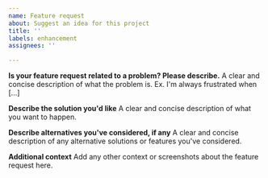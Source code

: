 ```yaml
---
name: Feature request
about: Suggest an idea for this project
title: ''
labels: enhancement
assignees: ''

---
```


<!-- READ THIS FIRST:
- Make sure you've checked existing feature requests to make sure you aren't opening a duplicate. If you do open a duplicate issue because you didn't check existing requests, we will close your issue and laugh at you privately.
  DO NOT DELETE ANY TEXT from this template! All requested information is important.
-->

**Is your feature request related to a problem? Please describe.**
A clear and concise description of what the problem is. Ex. I'm always frustrated when [...]

**Describe the solution you'd like**
A clear and concise description of what you want to happen.

**Describe alternatives you've considered, if any**
A clear and concise description of any alternative solutions or features you've considered.

**Additional context**
Add any other context or screenshots about the feature request here.
